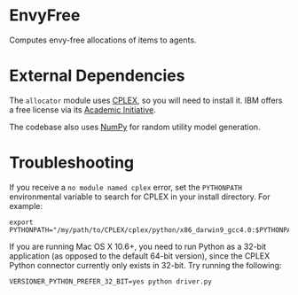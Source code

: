 EnvyFree
========

Computes envy-free allocations of items to agents.


External Dependencies
=====================
The `allocator` module uses [CPLEX](http://www-01.ibm.com/software/commerce/optimization/cplex-optimizer/), so you will need to install it.  IBM offers a free license via its [Academic Initiative](http://www-03.ibm.com/ibm/university/academic/pub/page/academic_initiative).

The codebase also uses [NumPy](http://www.numpy.org/) for random utility model generation.

Troubleshooting
===============

If you receive a `no module named cplex` error, set the `PYTHONPATH` environmental variable to search for CPLEX in your install directory.  For example:

    export PYTHONPATH="/my/path/to/CPLEX/cplex/python/x86_darwin9_gcc4.0:$PYTHONPATH"

If you are running Mac OS X 10.6+, you need to run Python as a 32-bit application (as opposed to the default 64-bit version), since the CPLEX Python connector currently only exists in 32-bit.  Try running the following:

    VERSIONER_PYTHON_PREFER_32_BIT=yes python driver.py
